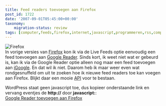 ```yaml
---
title: Feed readers toevoegen aan Firefox
post_id: 1722
date: '2007-09-01T05:45:00+00:00'
taxonomy:
    migration-status: review
tags: [computer,feeds,firefox,internet,javascript,programmeren,rss,computer,feeds,firefox,internet,javascript,programmeren,rss]
---
```

![Firefox](https://bp2.blogger.com/_N9rpl2-ad9s/Rtj4pueefXI/AAAAAAAAAD8/2RnkFeRl7SI/s144/firefox-mac.jpg)  
 In vorige versies van [Firefox](http://www.firefox.com/) kon ik via de Live Feeds optie eenvoudig een feed toevoegen aan [Google Reader](http://www.google.nl/reader/). Sinds kort, ik weet niet wat er gebeurd is, kan ik via de Google Reader optie alleen nog maar een feed toevoegen aan [iGoogle](http://www.google.nl/ig). En dat wil ik niet. Daarom heb ik maar weer even wat rondgesnuffeld om uit te zoeken hoe ik nieuwe feed readers toe kan voegen aan Firefox. Blijkt daar een mooie [API](http://developer.mozilla.org/en/docs/DOM:window.navigator.registerContentHandler) voor te bestaan.

WordPress staat geen javascript toe, dus kopieer onderstaande link en vervang eventjes de **http://** door **javascript:**:  
[Google Reader toevoegen aan Firefox](http://window.navigator.registerContentHandler%28%27application/vnd.mozilla.maybe.feed%27,%27http://www.google.com/reader/view/feed/%s%27,%27Google%20Reader%27%29;)